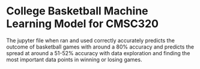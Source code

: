 # College Basketball Machine Learning Model for CMSC320
The jupyter file when ran and used correctly accurately predicts the outcome of basketball games with around a 80% accuracy and predicts the spread at around a 51-52% accuracy with data exploration and finding the most important data points in winning or losing games.
